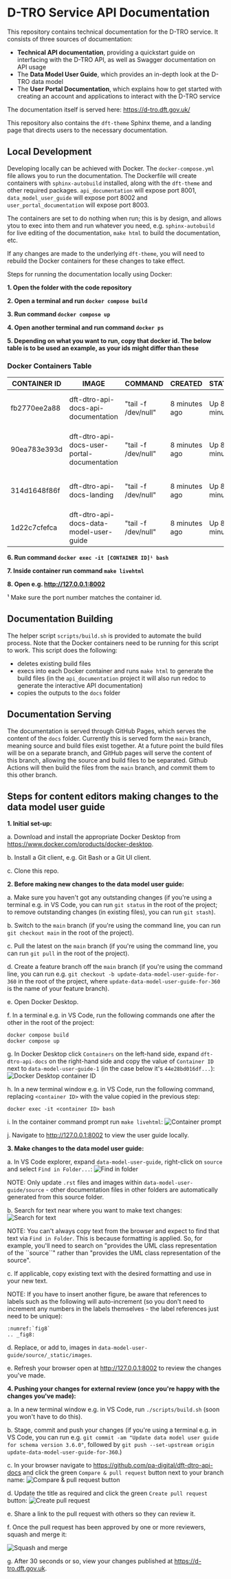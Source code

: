 # D-TRO Service API Documentation

This repository contains technical documentation for the D-TRO service. It consists of three sources of documentation:

* **Technical API documentation**, providing a quickstart guide on interfacing with the D-TRO API, as well as Swagger documentation on API usage
* The **Data Model User Guide**, which provides an in-depth look at the D-TRO data model
* The **User Portal Documentation**, which explains how to get started with creating an account and applications to interact with the D-TRO service

The documentation itself is served here: https://d-tro.dft.gov.uk/

This repository also contains the `dft-theme` Sphinx theme, and a landing page that directs users to the necessary documentation.

## Local Development

Developing locally can be achieved with Docker. The `docker-compose.yml` file allows you to run the documentation. The Dockerfile will create containers with `sphinx-autobuild` installed, along with the `dft-theme` and other required packages. `api_documentation` will expose port 8001, `data_model_user_guide` will expose port 8002 and `user_portal_documentation` will expose port 8003.

The containers are set to do nothing when run; this is by design, and allows ytou to exec into them and run whatever you need, e.g. `sphinx-autobuild` for live editing of the documentation, `make html` to build the documentation, etc.

If any changes are made to the underlying `dft-theme`, you will need to rebuild the Docker containers for these changes to take effect.

Steps for running the documentation locally using Docker:

**1. Open the folder with the code repository**

**2. Open a terminal and run `docker compose build`**

**3. Run command `docker compose up`**

**4. Open another terminal and run command `docker ps`**

**5. Depending on what you want to run, copy that docker id. The below table is to be used an example, as your ids might differ than these**

### Docker Containers Table

| CONTAINER ID | IMAGE                                       | COMMAND             | CREATED       | STATUS       | PORTS                                       | NAMES                                         |
|--------------|---------------------------------------------|---------------------|---------------|--------------|---------------------------------------------|-----------------------------------------------|
| fb2770ee2a88 | dft-dtro-api-docs-api-documentation         | "tail -f /dev/null" | 8 minutes ago | Up 8 minutes | 0.0.0.0:8001->8001/tcp, [::]:8001->8001/tcp | dft-dtro-api-docs-api-documentation-1         |
| 90ea783e393d | dft-dtro-api-docs-user-portal-documentation | "tail -f /dev/null" | 8 minutes ago | Up 8 minutes | 0.0.0.0:8003->8003/tcp, [::]:8003->8003/tcp | dft-dtro-api-docs-user-portal-documentation-1 |
| 314d1648f86f | dft-dtro-api-docs-landing                   | "tail -f /dev/null" | 8 minutes ago | Up 8 minutes | 0.0.0.0:8000->8000/tcp, [::]:8000->8000/tcp | dft-dtro-api-docs-landing-1                   |
| 1d22c7cfefca | dft-dtro-api-docs-data-model-user-guide     | "tail -f /dev/null" | 8 minutes ago | Up 8 minutes | 0.0.0.0:8002->8002/tcp, [::]:8002->8002/tcp | dft-dtro-api-docs-data-model-user-guide-1     |

**6. Run command `docker exec -it [CONTAINER ID]¹ bash`**

**7. Inside container run command `make livehtml`**

**8. Open e.g. http://127.0.0.1:8002**

¹ Make sure the port number matches the container id.

## Documentation Building

The helper script `scripts/build.sh` is provided to automate the build process. Note that the Docker containers need to be running for this script to work. This script does the following:

* deletes existing build files
* execs into each Docker container and runs `make html` to generate the build files (in the `api_documentation` project it will also run redoc to generate the interactive API documentation)
* copies the outputs to the `docs` folder

## Documentation Serving

The documentation is served through GitHub Pages, which serves the content of the `docs` folder. Currently this is served form the `main` branch, meaning source and build files exist together. At a future point the build files will be on a separate branch, and GitHub pages will serve the content of this branch, allowing the source and build files to be separated. Github Actions will then build the files from the `main` branch, and commit them to this other branch.

## Steps for content editors making changes to the data model user guide

**1. Initial set-up:**

a. Download and install the appropriate Docker Desktop from https://www.docker.com/products/docker-desktop.

b. Install a Git client, e.g. Git Bash or a Git UI client.

c. Clone this repo.


**2. Before making new changes to the data model user guide:**

a. Make sure you haven't got any outstanding changes (if you're using a terminal e.g. in VS Code, you can run `git status` in the root of the project; to remove outstanding changes (in existing files), you can run `git stash`).

b. Switch to the `main` branch (if you're using the command line, you can run `git checkout main` in the root of the project).

c. Pull the latest on the `main` branch (if you're using the command line, you can run `git pull` in the root of the project).

d. Create a feature branch off the `main` branch (if you're using the command line, you can run e.g. `git checkout -b update-data-model-user-guide-for-360` in the root of the project, where `update-data-model-user-guide-for-360` is the name of your feature branch).

e. Open Docker Desktop.

f. In a terminal e.g. in VS Code, run the following commands one after the other in the root of the project:
```
docker compose build
docker compose up
```
g. In Docker Desktop click `Containers` on the left-hand side, expand `dft-dtro-api-docs` on the right-hand side and copy the value of `Container ID` next to `data-model-user-guide-1` (in the case below it's `44e28bd016df...`):
![Docker Desktop container ID](readme-images/docker-desktop-container-id.png)

h. In a new terminal window e.g. in VS Code, run the following command, replacing `<container ID>` with the value copied in the previous step:
```
docker exec -it <container ID> bash
```
i. In the container command prompt run `make livehtml`:
![Container prompt](readme-images/container-prompt.png)

j. Navigate to http://127.0.0.1:8002 to view the user guide locally.


**3. Make changes to the data model user guide:**

a. In VS Code explorer, expand `data-model-user-guide`, right-click on `source` and select `Find in Folder...`:
![Find in folder](readme-images/find-in-folder.png)

NOTE: Only update `.rst` files and images within `data-model-user-guide/source` - other documentation files in other folders are automatically generated from this source folder.

b. Search for text near where you want to make text changes:
![Search for text](readme-images/search-for-text.png)

NOTE: You can't always copy text from the browser and expect to find that text via `Find in Folder`. This is because formatting is applied. So, for example, you'll need to search on "provides the UML class representation of the &#96;&#96;source&#96;&#96;" rather than "provides the UML class representation of the source".

c. If applicable, copy existing text with the desired formatting and use in your new text.

NOTE: If you have to insert another figure, be aware that references to labels such as the following will auto-increment (so you don't need to increment any numbers in the labels themselves - the label references just need to be unique):
```
:numref:`fig8`
.. _fig8:
```

d. Replace, or add to, images in `data-model-user-guide/source/_static/images`.

e. Refresh your browser open at http://127.0.0.1:8002 to review the changes you've made.


**4. Pushing your changes for external review (once you're happy with the changes you've made):**

a. In a new terminal window e.g. in VS Code, run `./scripts/build.sh` (soon you won't have to do this).

b. Stage, commit and push your changes (if you're using a terminal e.g. in VS Code, you can run e.g. `git commit -am "Update data model user guide for schema version 3.6.0"`, followed by `git push --set-upstream origin update-data-model-user-guide-for-360`.)

c. In your browser navigate to https://github.com/pa-digital/dft-dtro-api-docs and click the green `Compare & pull request` button next to your branch name:
![Compare & pull request button](readme-images/compare-and-pull-request-button.png)

d. Update the title as required and click the green `Create pull request` button:
![Create pull request](readme-images/create-pull-request-button.png)

e. Share a link to the pull request with others so they can review it.

f. Once the pull request has been approved by one or more reviewers, squash and merge it:

![Squash and merge](readme-images/squash-and-merge-button.png)

g. After 30 seconds or so, view your changes published at https://d-tro.dft.gov.uk.